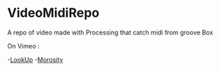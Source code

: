 # VideoMidiRepo
A repo of video made with Processing that catch midi from groove Box

On Vimeo :

-[LookUp](https://vimeo.com/681395827)
-[Morosity](https://vimeo.com/690977705)
